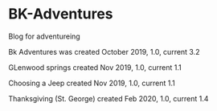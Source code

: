 # BK-Adventures
Blog for adventureing

Bk Adventures was created October 2019, 1.0,
current 3.2

GLenwood springs created Nov 2019,  1.0,
current 1.1 

Choosing a Jeep created Nov 2019, 1.0,
current 1.1

Thanksgiving (St. George) created Feb 2020, 1.0,
current 1.4
